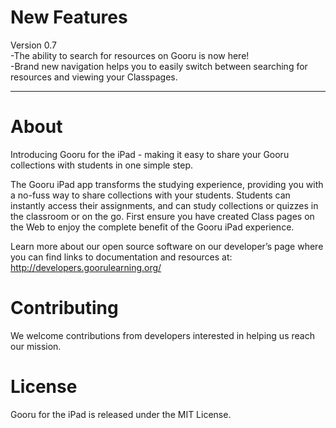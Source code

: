 New Features
=========
Version 0.7  
-The ability to search for resources on Gooru is now here!  
-Brand new navigation helps you to easily switch between searching for resources and viewing your Classpages.

-----------------------------------------------

About
=========
Introducing Gooru for the iPad - making it easy to share your Gooru collections with students in one simple step.

The Gooru iPad app transforms the studying experience, providing you with a no-fuss way to share collections with your students. Students can instantly access their assignments, and can study collections or quizzes in the classroom or on the go. First ensure you have created Class pages on the Web to enjoy the complete benefit of the Gooru iPad experience. 

Learn more about our open source software on our developer’s page where you can find links to documentation and resources at: http://developers.goorulearning.org/

Contributing
=========
We welcome contributions from developers interested in helping us reach our mission. 

License
=========
Gooru for the iPad is released under the MIT License. 


